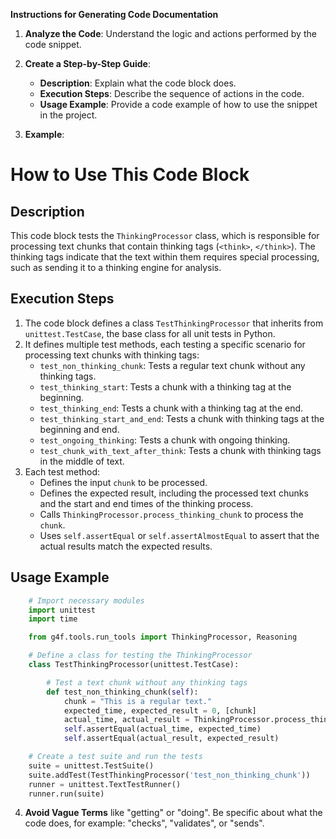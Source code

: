 **Instructions for Generating Code Documentation**

1. **Analyze the Code**: Understand the logic and actions performed by the code snippet.

2. **Create a Step-by-Step Guide**:
    - **Description**: Explain what the code block does.
    - **Execution Steps**: Describe the sequence of actions in the code.
    - **Usage Example**: Provide a code example of how to use the snippet in the project.

3. **Example**:

How to Use This Code Block
=========================================================================================

Description
-------------------------
This code block tests the `ThinkingProcessor` class, which is responsible for processing text chunks that contain thinking tags (`<think>`, `</think>`). The thinking tags indicate that the text within them requires special processing, such as sending it to a thinking engine for analysis.

Execution Steps
-------------------------
1. The code block defines a class `TestThinkingProcessor` that inherits from `unittest.TestCase`, the base class for all unit tests in Python.
2. It defines multiple test methods, each testing a specific scenario for processing text chunks with thinking tags:
    - `test_non_thinking_chunk`: Tests a regular text chunk without any thinking tags.
    - `test_thinking_start`: Tests a chunk with a thinking tag at the beginning.
    - `test_thinking_end`: Tests a chunk with a thinking tag at the end.
    - `test_thinking_start_and_end`: Tests a chunk with thinking tags at the beginning and end.
    - `test_ongoing_thinking`: Tests a chunk with ongoing thinking.
    - `test_chunk_with_text_after_think`: Tests a chunk with thinking tags in the middle of text.
3. Each test method:
    - Defines the input `chunk` to be processed.
    - Defines the expected result, including the processed text chunks and the start and end times of the thinking process.
    - Calls `ThinkingProcessor.process_thinking_chunk` to process the `chunk`.
    - Uses `self.assertEqual` or `self.assertAlmostEqual` to assert that the actual results match the expected results.

Usage Example
-------------------------

```python
    # Import necessary modules
    import unittest
    import time

    from g4f.tools.run_tools import ThinkingProcessor, Reasoning

    # Define a class for testing the ThinkingProcessor
    class TestThinkingProcessor(unittest.TestCase):

        # Test a text chunk without any thinking tags
        def test_non_thinking_chunk(self):
            chunk = "This is a regular text."
            expected_time, expected_result = 0, [chunk]
            actual_time, actual_result = ThinkingProcessor.process_thinking_chunk(chunk)
            self.assertEqual(actual_time, expected_time)
            self.assertEqual(actual_result, expected_result)

    # Create a test suite and run the tests
    suite = unittest.TestSuite()
    suite.addTest(TestThinkingProcessor('test_non_thinking_chunk'))
    runner = unittest.TextTestRunner()
    runner.run(suite)
```

4. **Avoid Vague Terms** like "getting" or "doing". Be specific about what the code does, for example: "checks", "validates", or "sends".